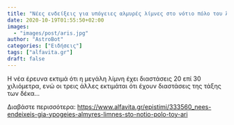 ```yaml
---
title: "Νέες ενδείξεις για υπόγειες αλμυρές λίμνες στο νότιο πόλο του Άρη"
date: 2020-10-19T01:55:50+02:00
images:
  - "images/post/aris.jpg"
author: "AstroBot"
categories: ["Ειδήσεις"]
tags: ["alfavita.gr"]
draft: false
---
```


Η νέα έρευνα εκτιμά ότι η μεγάλη λίμνη έχει διαστάσεις 20 επί 30 χιλιόμετρα, ενώ οι τρεις άλλες εκτιμάται ότι έχουν διαστάσεις της τάξης των δέκα...

Διαβάστε περισσότερα: https://www.alfavita.gr/epistimi/333560_nees-endeixeis-gia-ypogeies-almyres-limnes-sto-notio-polo-toy-ari
